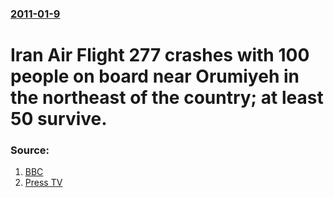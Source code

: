 ### [2011-01-9](/news/2011/01/9/index.md)

# Iran Air Flight 277 crashes with 100 people on board near Orumiyeh in the northeast of the country; at least 50 survive. 




### Source:

1. [BBC](http://www.bbc.co.uk/news/world-middle-east-12147872)
2. [Press TV](http://www.presstv.ir/detail/159378.html)
